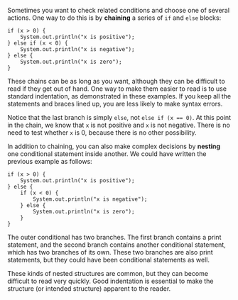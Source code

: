 Sometimes you want to check related conditions and choose one of several actions. One way to do this is by **chaining** a series of `if` and `else` blocks:

```code
if (x > 0) {
    System.out.println("x is positive");
} else if (x < 0) {
    System.out.println("x is negative");
} else {
    System.out.println("x is zero");
}
```

These chains can be as long as you want, although they can be difficult to read if they get out of hand. One way to make them easier to read is to use standard indentation, as demonstrated in these examples. If you keep all the statements and braces lined up, you are less likely to make syntax errors.

Notice that the last branch is simply `else`, not `else if (x == 0)`. At this point in the chain, we know that `x` is not positive and `x` is not negative. There is no need to test whether `x` is 0, because there is no other possibility.


In addition to chaining, you can also make complex decisions by **nesting** one conditional statement inside another. We could have written the previous example as follows:

```code
if (x > 0) {
    System.out.println("x is positive");
} else {
    if (x < 0) {
        System.out.println("x is negative");
    } else {
        System.out.println("x is zero");
    }
}
```

The outer conditional has two branches. The first branch contains a print statement, and the second branch contains another conditional statement, which has two branches of its own. These two branches are also print statements, but they could have been conditional statements as well.


These kinds of nested structures are common, but they can become difficult to read very quickly. Good indentation is essential to make the structure (or intended structure) apparent to the reader.